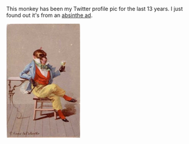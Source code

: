 This monkey has been my Twitter profile pic for the last 13 years. I just found out it's from an [absinthe ad](https://www.absinthes.com/absinthe-encyclopedia/echoes-of-la-fee-verte/animals/).

![monkey](https://raw.githubusercontent.com/muneer78/muneer78.github.io/master/images/monkey.jpeg) 
